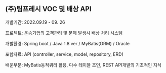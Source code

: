 (주)팀프레시 VOC 및 배상 API
-------------
개발기간: 2022.09.19 - 09. 26

프로젝트: 운송기업의 고객관리 및 문제 발생시 배상 처리 시스템

개발환경: Spring boot / Java 1.8 ver / MyBatis(ORM) / Oracle

포함자료: API (controller, service, model, repository, ERD)

배운부분: MyBatis동적쿼리 활용, 다수 테이블 조인, REST API개발의 기초적인 지식
